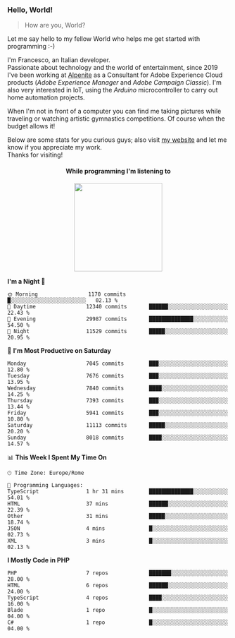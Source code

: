 ### Hello, World!

> How are you, World?

Let me say hello to my fellow World who helps me get started with programming :-)

I'm Francesco, an Italian developer.  
Passionate about technology and the world of entertainment, since 2019 I've been working at [Alpenite](https://www.alpenite.com) as a Consultant for Adobe Experience Cloud products (*Adobe Experience Manager* and *Adobe Campaign Classic*). I'm also very interested in IoT, using the *Arduino* microcontroller to carry out home automation projects.

When I'm not in front of a computer you can find me taking pictures while traveling or watching artistic gymnastics competitions. Of course when the budget allows it!

Below are some stats for you curious guys; also visit [my website](https://www.francescorega.eu) and let me know if you appreciate my work.  
Thanks for visiting!

<div align="center">
  <h4>While programming I'm listening to</h4>
  <a href="https://apps.francescorega.eu/now-playing/11147232609" target="_blank"><img src="https://apps.francescorega.eu/now-playing/11147232609" width="200"></a>
</div>

<!--START_SECTION:waka-->
**I'm a Night 🦉** 

```text
🌞 Morning                1170 commits        █░░░░░░░░░░░░░░░░░░░░░░░░   02.13 % 
🌆 Daytime                12340 commits       ██████░░░░░░░░░░░░░░░░░░░   22.43 % 
🌃 Evening                29987 commits       ██████████████░░░░░░░░░░░   54.50 % 
🌙 Night                  11529 commits       █████░░░░░░░░░░░░░░░░░░░░   20.95 % 
```
📅 **I'm Most Productive on Saturday** 

```text
Monday                   7045 commits        ███░░░░░░░░░░░░░░░░░░░░░░   12.80 % 
Tuesday                  7676 commits        ███░░░░░░░░░░░░░░░░░░░░░░   13.95 % 
Wednesday                7840 commits        ████░░░░░░░░░░░░░░░░░░░░░   14.25 % 
Thursday                 7393 commits        ███░░░░░░░░░░░░░░░░░░░░░░   13.44 % 
Friday                   5941 commits        ███░░░░░░░░░░░░░░░░░░░░░░   10.80 % 
Saturday                 11113 commits       █████░░░░░░░░░░░░░░░░░░░░   20.20 % 
Sunday                   8018 commits        ████░░░░░░░░░░░░░░░░░░░░░   14.57 % 
```


📊 **This Week I Spent My Time On** 

```text
🕑︎ Time Zone: Europe/Rome

💬 Programming Languages: 
TypeScript               1 hr 31 mins        ██████████████░░░░░░░░░░░   54.01 % 
HTML                     37 mins             ██████░░░░░░░░░░░░░░░░░░░   22.39 % 
Other                    31 mins             █████░░░░░░░░░░░░░░░░░░░░   18.74 % 
JSON                     4 mins              █░░░░░░░░░░░░░░░░░░░░░░░░   02.73 % 
XML                      3 mins              █░░░░░░░░░░░░░░░░░░░░░░░░   02.13 % 
```

**I Mostly Code in PHP** 

```text
PHP                      7 repos             ███████░░░░░░░░░░░░░░░░░░   28.00 % 
HTML                     6 repos             ██████░░░░░░░░░░░░░░░░░░░   24.00 % 
TypeScript               4 repos             ████░░░░░░░░░░░░░░░░░░░░░   16.00 % 
Blade                    1 repo              █░░░░░░░░░░░░░░░░░░░░░░░░   04.00 % 
C#                       1 repo              █░░░░░░░░░░░░░░░░░░░░░░░░   04.00 % 
```




<!--END_SECTION:waka-->

